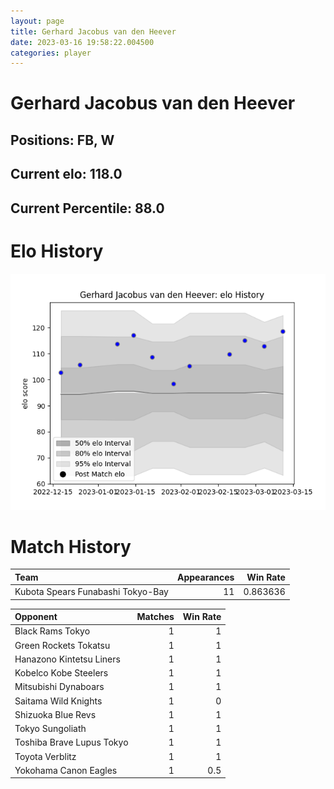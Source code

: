 ```yaml
---  
layout: page  
title: Gerhard Jacobus van den Heever  
date: 2023-03-16 19:58:22.004500  
categories: player  
---
```

# Gerhard Jacobus van den Heever

## Positions: FB, W

## Current elo: 118.0

## Current Percentile: 88.0

# Elo History


![elo history](history_GerhardJacobusvandenHeever.png)
# Match History


| Team                              |   Appearances |   Win Rate |
|:----------------------------------|--------------:|-----------:|
| Kubota Spears Funabashi Tokyo-Bay |            11 |   0.863636 |

| Opponent                  |   Matches |   Win Rate |
|:--------------------------|----------:|-----------:|
| Black Rams Tokyo          |         1 |        1   |
| Green Rockets Tokatsu     |         1 |        1   |
| Hanazono Kintetsu Liners  |         1 |        1   |
| Kobelco Kobe Steelers     |         1 |        1   |
| Mitsubishi Dynaboars      |         1 |        1   |
| Saitama Wild Knights      |         1 |        0   |
| Shizuoka Blue Revs        |         1 |        1   |
| Tokyo Sungoliath          |         1 |        1   |
| Toshiba Brave Lupus Tokyo |         1 |        1   |
| Toyota Verblitz           |         1 |        1   |
| Yokohama Canon Eagles     |         1 |        0.5 |